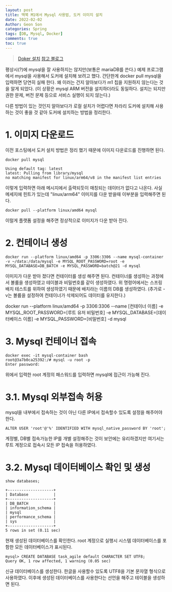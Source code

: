 ```yaml
---
layout: post
title: 맥북 M1에서 Mysql 사용법, 도커 이미지 설치
date: 2022-02-02
Author: Geon Son
categories: Spring
tags: [DB, Mysql, Docker]
comments: true
toc: true
---
```


> [Doker 설치](https://geondev.github.io/mongo-db-basic-1/)
> [참고 블로그](https://junghyungil.tistory.com/201/)

평상시(?)에 mysql을 잘 사용하지는 않지만(보통은 mariaDB를 쓴다.) 예제 프로그램에서 mysql을 사용해서 도커에 설치해 보려고 했다.
간단한게 docker pull mysql을 입력하면 당연히 실패 한다. 왜 이러는 건지 알아보다가 m1 칩을 지원하지 않는다는 것을 알게 되었다.
(이 상황은 mysql ARM 버전을 설치하더라도 동일하다. 설치는 되지만 권한 문제, 버전 문제 등으로 서비스 실행이 되지 않는다.)

다른 방법이 있는 것인지 알아보다가 로컬 설치가 어렵다면 차라리 도커에 설치해 사용하는 것이 좋을 것 같아
도커에 설치하는 방법을 정리한다.

# 1. 이미지 다운로드

이전 포스팅에서 도커 설치 방법은 정리 했기 때문에 이미지 다운로드를 진행하면 된다.

```
docker pull mysql

Using default tag: latest
latest: Pulling from library/mysql
no matching manifest for linux/arm64/v8 in the manifest list entries
```
이렇게 입력하면 아래 메시지에서 출력되듯이 매칭되는 데이터가 없다고 나온다.
사실 메세지에 힌트가 있는데 "linux/arm64" 이미지를 다운 받을때 이부분을 입력해주면 된다.


```
docker pull --platform linux/amd64 mysql
```
이럴게 플랫폼 설정을 해주면 정상적으로 이미지가 다운 받아 진다.



# 2.  컨테이너 생성

```
docker run --platform linux/amd64 -p 3306:3306 --name mysql-container -v ~/data:/data/mysql -e MYSQL_ROOT_PASSWORD=root -e MYSQL_DATABASE=DB_BATCH -e MYSQL_PASSWORD=batch@21 -d mysql
```
이미지가 다운 받아 졌다면 컨테이터를 생성 해주면 된다. 컨테이너를 생성하는 과정에서 볼륨을 생성하였고 테이블과 비밀번호를 같이 생성하였다.
위 명령어에서는 스프링 배치 테스트를 위하여 생성하였기 때문에 배치라는 이름의 DB를 생성하였다.
(추가로 -v는 볼륨을 설정하여 컨테이너가 삭제되어도 데이터를 유지한다.)

docker run --platform linux/amd64
-p 3306:3306
--name [컨테이너 이름]
-e MYSQL_ROOT_PASSWORD=[루트 유저 비밀번호]
-e MYSQL_DATABASE=[데이터베이스 이름]
-e MYSQL_PASSWORD=[비밀번호]
-d mysql


# 3. Mysql 컨테이너 접속
```
docker exec -it mysql-container bash
root@3a7b0ca25392:/# mysql -u root -p
Enter password:
```
위에서 입력한 root 계정의 패스워드를 입력하면 mysql에 접근이 가능해 진다.

# 3.1. Mysql 외부접속 허용
mysql을 내부에서 접속하는 것이 아닌 다른 IP에서 접속할수 있도록 설정을 해주어야 한다.

```
ALTER USER 'root'@'%' IDENTIFIED WITH mysql_native_password BY 'root';
```
계정별, DB별 접속가능한 IP를 개별 설정해주는 것이 보안에는 유리하겠지만 여기서는
루트 계정으로 접속시 모든 IP 접속을 허용하였다.

# 3.2. Mysql 데이터베이스 확인 및 생성
```
show databases;

+--------------------+
| Database           |
+--------------------+
| DB_BATCH           |
| information_schema |
| mysql              |
| performance_schema |
| sys                |
+--------------------+
5 rows in set (0.11 sec)
```

현재 생성된 데이터베이스를 확인한다. root 계정으로 실행시 시스템 데이터베이스를 포함한 모든 데이터베이스가 표시된다.

```
mysql> CREATE DATABASE task_agile default CHARACTER SET UTF8;
Query OK, 1 row affected, 1 warning (0.05 sec)
```

신규 데이터베이스를 생성한다. 한글을 사용할수 있도록 UTF8을  기본 문자열 형식으로 사용하였다.
이후에 생성된 데이터베이스를 사용한다는 선언을 해주고 테이블을 생성하면 된다.
